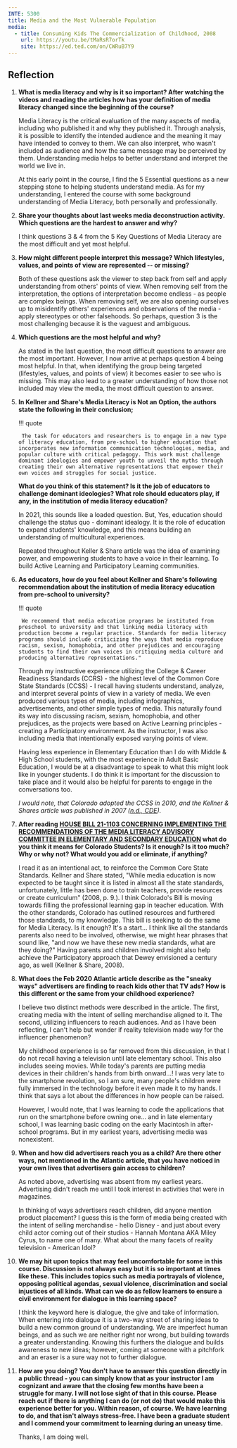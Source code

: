 ```yaml
---
INTE: 5300
title: Media and the Most Vulnerable Population
media:
  - title: Consuming Kids The Commercialization of Childhood, 2008
    url: https://youtu.be/tMaRsR7orTk
    site: https://ed.ted.com/on/CWRuB7Y9
---
```


## Reflection

1. **What is media literacy and why is it so important? After watching the videos and reading the articles how has your definition of media literacy changed since the beginning of the course?**

    Media Literacy is the critical evaluation of the many aspects of media, including who published it and why they published it. Through analysis, it is possible to identify the intended audience and the meaning it may have intended to convey to them. We can also interpret, who wasn't included as audience and how the same message may be perceived by them. Understanding media helps to better understand and interpret the world we live in.

    At this early point in the course, I find the 5 Essential questions as a new stepping stone to helping students understand media. As for my understanding, I entered the course with some background understanding of Media Literacy, both personally and professionally.

2. **Share your thoughts about last weeks media deconstruction activity. Which questions are the hardest to answer and why?**

    I think questions 3 & 4 from the 5 Key Questions of Media Literacy are the most difficult and yet most helpful.

3. **How might different people interpret this message? Which lifestyles, values, and points of view are represented -- or missing?**

    Both of these questions ask the viewer to step back from self and apply understanding from others' points of view. When removing self from the interpretation, the options of interpretation become endless - as people are complex beings. When removing self, we are also opening ourselves up to misidentify others' experiences and observations of the media - apply stereotypes or other falsehoods. So perhaps, question 3 is the most challenging because it is the vaguest and ambiguous.

4. **Which questions are the most helpful and why?**

    As stated in the last question, the most difficult questions to answer are the most important. However, I now arrive at perhaps question 4 being most helpful. In that, when identifying the group being targeted (lifestyles, values, and points of view) it becomes easier to see who is missing.  This may also lead to a greater understanding of how those not included may view the media, the most difficult question to answer.

5. **In Kellner and Share's Media Literacy is Not an Option, the authors state the following in their conclusion;**

    !!! quote

        The task for educators and researchers is to engage in a new type of literacy education, from pre-school to higher education that incorporates new information communication technologies, media, and popular culture with critical pedagogy. This work must challenge dominant ideologies and empower youth to unveil the myths through creating their own alternative representations that empower their own voices and struggles for social justice.

    **What do you think of this statement? Is it the job of educators to challenge dominant ideologies? What role should educators play, if any, in the institution of media literacy education?**

    In 2021, this sounds like a loaded question. But, Yes, education should challenge the status quo - dominant idealogy. It is the role of education to expand students' knowledge, and this means building an understanding of multicultural experiences.

    Repeated throughout Keller & Share article was the idea of examining power, and empowering students to have a voice in their learning. To build Active Learning and Participatory Learning communities.

6. **As educators, how do you feel about Kellner and Share's following recommendation about the institution of media literacy education from pre-school to university?**

    !!! quote

        We recommend that media education programs be instituted from preschool to university and that linking media literacy with production become a regular practice. Standards for media literacy programs should include criticizing the ways that media reproduce racism, sexism, homophobia, and other prejudices and encouraging students to find their own voices in critiquing media culture and producing alternative representations."

    Through my instructive experience utilizing the College & Career Readiness Standards (CCRS) - the highest level of the Common Core State Standards (CCSS) - I recall having students understand, analyze, and interpret several points of view in a variety of media. We even produced various types of media, including infographics, advertisements, and other simple types of media. This naturally found its way into discussing racism, sexism, homophobia, and other prejudices, as the projects were based on Active Learning principles - creating a Participatory environment. As the instructor, I was also including media that intentionally exposed varying points of view.

    Having less experience in Elementary Education than I do with Middle & High   School students, with the most experience in Adult Basic Education, I would be at a disadvantage to speak to what this might look like in younger students. I do think it is important for the discussion to take place and it would also be helpful for parents to engage in the conversations too.

    *I would note, that Colorado adopted the CCSS in 2010, and the Kellner & Shares article was published in 2007 ([n.d., CDE](https://www.cde.state.co.us/contentareas/ccss_in_the_colorado_standards)).*

7. **After reading [HOUSE BILL 21-1103 CONCERNING IMPLEMENTING THE RECOMMENDATIONS OF THE MEDIA LITERACY ADVISORY COMMITTEE IN ELEMENTARY AND SECONDARY EDUCATION](https://leg.colorado.gov/sites/default/files/2021a_1103_signed.pdf) what do you think it means for Colorado Students? Is it enough? Is it too much? Why or why not? What would you add or eliminate, if anything?**

    I read it as an intentional act, to reinforce the Common Core State Standards. Kellner and Share stated, "While media education is now expected to be taught since it is listed in almost all the state standards, unfortunately, little has been done to train teachers, provide resources or create curriculum" (2008, p. 9.). I think Colorado's Bill is moving towards filling the professional learning gap in teacher education. With the other standards, Colorado has outlined resources and furthered those standards, to my knowledge. This bill is seeking to do the same for Media Literacy. Is it enough? It's a start... I think like all the standards parents also need to be involved, otherwise, we might hear phrases that sound like, "and now we have these new media standards, what are they doing?" Having parents and children involved might also help achieve the Participatory approach that Dewey envisioned a century ago, as well (Kellner & Share, 2008).

8. **What does the Feb 2020 Atlantic article describe as the "sneaky ways" advertisers are finding to reach kids other that TV ads? How is this different or the same from your childhood experience?**

    I believe two distinct methods were described in the article. The first, creating media with the intent of selling merchandise aligned to it. The second, utilizing influencers to reach audiences. And as I have been reflecting, I can't help but wonder if reality television made way for the influencer phenomenon?

    My childhood experience is so far removed from this discussion, in that I do not recall having a television until late elementary school. This also includes seeing movies. While today's parents are putting media devices in their children's hands from birth onward...! I was very late to the smartphone revolution, so I am sure, many people's children were fully immersed in the technology before it even made it to my hands. I think that says a lot about the differences in how people can be raised.

    However, I would note, that I was learning to code the applications that run on the smartphone before owning one... and in late elementary school, I was learning basic coding on the early Macintosh in after-school programs. But in my earliest years, advertising media was nonexistent.

9. **When and how did advertisers reach you as a child? Are there other ways, not mentioned in the Atlantic article, that you have noticed in your own lives that advertisers gain access to children?**

    As noted above, advertising was absent from my earliest years. Advertising didn't reach me until I took interest in activities that were in magazines.

    In thinking of ways advertisers reach children, did anyone mention product placement? I guess this is the form of media being created with the intent of selling merchandise - hello Disney - and just about every child actor coming out of their studios - Hannah Montana AKA Miley Cyrus, to name one of many. What about the many facets of reality television - American Idol?

10. **We may hit upon topics that may feel uncomfortable for some in this course. Discussion is not always easy but it is so important at times like these. This includes topics such as media portrayals of violence, opposing political agendas, sexual violence, discrimination and social injustices of all kinds. What can we do as fellow learners to ensure a civil environment for dialogue in this learning space?**

    I think the keyword here is dialogue, the give and take of information. When entering into dialogue it is a two-way street of sharing ideas to build a new common ground of understanding. We are imperfect human beings, and as such we are neither right nor wrong, but building towards a greater understanding. Knowing this furthers the dialogue and builds awareness to new ideas; however, coming at someone with a pitchfork and an eraser is a sure way not to further dialogue.

11. **How are you doing? You don't have to answer this question directly in a public thread - you can simply know that as your instructor I am cognizant and aware that the closing few months have been a struggle for many. I will not lose sight of that in this course. Please reach out if there is anything I can do (or not do) that would make this experience better for you. Within reason, of course. We have learning to do, and that isn't always stress-free. I have been a graduate student and I commend your commitment to learning during an uneasy time.**

    Thanks, I am doing well.
